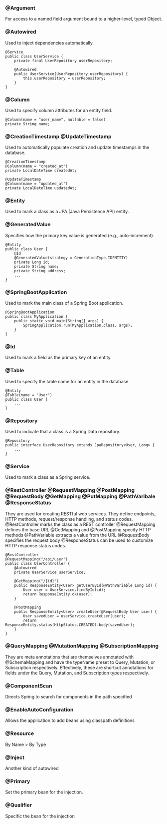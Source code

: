 ### @Argument
For access to a named field argument bound to a higher-level, typed Object.

### @Autowired
Used to inject dependencies automatically.

    @Service
    public class UserService {
        private final UserRepository userRepository;

        @Autowired
        public UserService(UserRepository userRepository) {
            this.userRepository = userRepository;
        }
    }

### @Column
Used to specify column attributes for an entity field.

    @Column(name = "user_name", nullable = false)
    private String name;

### @CreationTimestamp  @UpdateTimestamp
Used to automatically populate creation and update timestamps in the database.

    @CreationTimestamp
    @Column(name = "created_at")
    private LocalDateTime createdAt;

    @UpdateTimestamp
    @Column(name = "updated_at")
    private LocalDateTime updatedAt;

### @Entity
Used to mark a class as a JPA (Java Persistence API) entity.

### @GeneratedValue
Specifies how the primary key value is generated (e.g., auto-increment).

    @Entity
    public class User {
        @Id
        @GeneratedValue(strategy = GenerationType.IDENTITY)
        private Long id;
        private String name;
        private String address;
        ...
    }

### @SpringBootApplication
Used to mark the main class of a Spring Boot application.

    @SpringBootApplication
    public class MyApplication {
        public static void main(String[] args) {
            SpringApplication.run(MyApplication.class, args);
        }
    }

### @Id
Used to mark a field as the primary key of an entity.
### @Table
Used to specify the table name for an entity in the database.

    @Entity
    @Table(name = "User")
    public class User {
        ...
    }

### @Repository
Used to indicate that a class is a Spring Data repository.

    @Repository
    public interface UserRepository extends JpaRepository<User, Long> {
        ...
    }

### @Service
Used to mark a class as a Spring service.

### @RestController @RequestMapping @PostMapping @RequestBody @GetMapping @PutMapping @PathVaribale @ResponseStatus
They are used for creating RESTful web services. They define endpoints, HTTP methods, request/response handling, and status codes. 
@RestController marks the class as a REST controller
@RequestMapping defines the base URL
@GetMapping and @PostMapping specify HTTP methods
@PathVariable extracts a value from the URL
@RequestBody specifies the request body
@ResponseStatus can be used to customize HTTP response status codes.

    @RestController
    @RequestMapping("/api/user")
    public class UserController {
        @Autowired
        private UserService userService;

        @GetMapping("/{id}")
        public ResponseEntity<User> getUserById(@PathVariable Long id) {
            User user = UserService.findById(id);
            return ResponseEntity.ok(user);
        }

        @PostMapping
        public ResponseEntity<User> createUser(@RequestBody User user) {
            User savedUser = userService.createUser(user);
            return ResponseEntity.status(HttpStatus.CREATED).body(savedUser);
        }
    }

### @QueryMapping @MutationMapping @SubscriptionMapping
They are meta annotations that are themselves annotated with @SchemaMapping and have the typeName preset to Query, Mutation, or Subscription respectively. Effectively, these are shortcut annotations for fields under the Query, Mutation, and Subscription types respectively. 

### @ComponentScan
Directs Spring to search for components in the path specified

### @EnableAutoConfiguration
Allows the application to add beans using classpath definitions

### @Resource
By Name > By Type

### @Inject
Another kind of autowired

### @Primary
Set the primary bean for the injection.

### @Qualifier 
Specific the bean for the injection

### 

### 

### 

### 

### 

### 

### 

### 

### 

### 